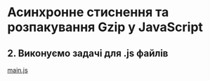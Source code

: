 # Асинхронне стиснення та розпакування Gzip у JavaScript

## 2. Виконуємо задачі для .js файлів

[main.js](src%2Fmain.js)